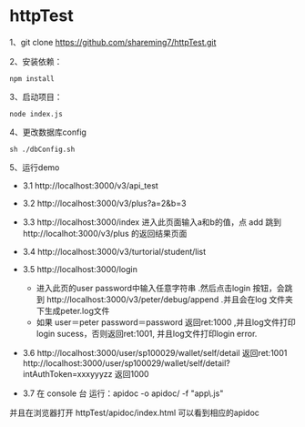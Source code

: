 # httpTest
1、git clone https://github.com/shareming7/httpTest.git  
  
2、安装依赖：  
```
npm install
``` 

3、启动项目：
```
node index.js
```
4、更改数据库config
```
sh ./dbConfig.sh
```
5、运行demo  
- 3.1 http://localhost:3000/v3/api_test  

- 3.2 http://localhost:3000/v3/plus?a=2&b=3  
  
- 3.3 http://localhost:3000/index 
 进入此页面输入a和b的值，点 add 跳到http://localhot:3000/v3/plus 的返回结果页面    

- 3.4 http://localhost:3000/v3/turtorial/student/list
- 3.5 http://localhost:3000/login
    - 进入此页的user password中输入任意字符串 .然后点击login 按钮，会跳到 http://localhost:3000/v3/peter/debug/append .并且会在log 文件夹下生成peter.log文件
    - 如果 user＝peter password＝password 返回ret:1000 ,并且log文件打印login sucess，否则返回ret:1001, 并且log文件打印login error.
- 3.6 http://localhost:3000/user/sp100029/wallet/self/detail  返回ret:1001
      http://localhost:3000/user/sp100029/wallet/self/detail?intAuthToken=xxxyyyzz  返回1000 
- 3.7 在 console 台 运行：apidoc  -o apidoc/ -f "app\\.js"  
 
并且在浏览器打开 httpTest/apidoc/index.html 可以看到相应的apidoc
